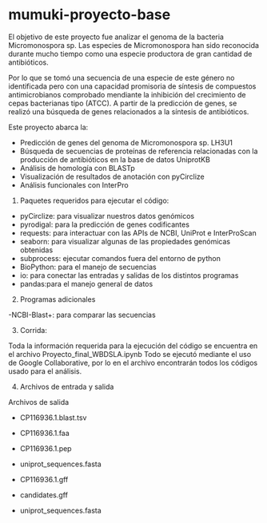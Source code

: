 # mumuki-proyecto-base

El objetivo de este proyecto fue analizar el genoma de la bacteria Micromonospora sp.
Las especies de Micromonospora han sido reconocida durante mucho tiempo como una especie productora de gran cantidad de antibióticos.

Por lo que se tomó una secuencia de una especie de este género no identificada pero con una capacidad promisoria de síntesis de compuestos antimicrobianos comprobado mendiante la inhibición del crecimiento de cepas bacterianas tipo (ATCC).
A partir de la predicción de genes, se realizó una búsqueda de genes relacionados a la síntesis de antibióticos.

Este proyecto abarca la:
- Predicción de genes del genoma de Micromonospora sp. LH3U1
- Búsqueda de secuencias de proteínas de referencia relacionadas con la producción de antibióticos en la base de datos UniprotKB
- Análisis de homología con BLASTp
- Visualización de resultados de anotación con pyCirclize
- Análisis funcionales con InterPro

1. Paquetes requeridos para ejecutar el código:
- pyCirclize: para visualizar nuestros datos genómicos
- pyrodigal: para la predicción de genes codificantes
- requests: para interactuar con las APIs de NCBI, UniProt e InterProScan
- seaborn: para visualizar algunas de las propiedades genómicas obtenidas
- subprocess: ejecutar comandos fuera del entorno de python
- BioPython: para el manejo de secuencias
- io: para conectar las entradas y salidas de los distintos programas
- pandas:para el manejo general de datos

2. Programas adicionales

-NCBI-Blast+: para comparar las secuencias


3. Corrida:

Toda la información requerida para la ejecución del código se encuentra en el archivo Proyecto_final_WBDSLA.ipynb 
Todo se ejecutó mediante el uso de Google Collaborative, por lo en el archivo encontrarán todos los códigos usado para el análisis.

4. Archivos de entrada y salida

Archivos de salida

- CP116936.1.blast.tsv
- CP116936.1.faa

- CP116936.1.pep
- uniprot_sequences.fasta
- CP116936.1.gff
- candidates.gff

- uniprot_sequences.fasta


